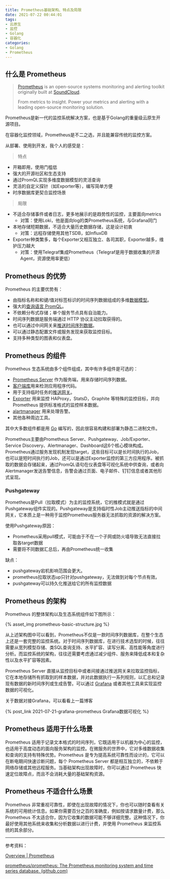 ```yaml
---
title: Prometheus基础架构、特点及局限
date: 2021-07-22 00:44:01
tags: 
- 云原生
- 监控
- Golang
- 容器化
categories: 
- Golang
- Prometheus
---
```


## 什么是 Prometheus

> [Prometheus](https://github.com/prometheus) is an open-source systems monitoring and alerting toolkit originally built at [SoundCloud](https://soundcloud.com/).
>
> From metrics to insight. Power your metrics and alerting with a leading open-source monitoring solution.

Prometheus是新一代的监控系统解决方案，也是基于Golang的重量级云原生开源项目。

在容器化监控领域，Prometheus是不二之选，并且能兼容传统的监控方案。

从部署、使用到开发，我个人的感受是：

> 特点

- 开箱即用，使用门槛低
- 强大的开源社区和生态支持
- 通过PromQL实现多维度数据模型的灵活查询
- 灵活的自定义探针（如Exporter等），编写简单方便
- 时序数据库更契合监控场景

> 局限

- 不适合存储事件或者日志，更多地展示的是趋势性的监控，主要面向metrics
  - 对策：使用Loki，他是面向log的类Prometheus系统，与Grafana同门
- 本地存储短期数据，不适合大量历史数据存储，这是设计初衷
  - 对策：远程存储使用其他TSDB，如InfluxDB
- Exporter种类繁多，每个Exporter又相互独立、各司其职，Exporter越多，维护压力越大
  - 对策：使用Telegraf集成Prometheus（Telegraf是用于数据收集的开源Agent，资源使用率更低）

<!-- more -->

## Prometheus 的优势

Prometheus 的主要优势有：

- 由指标名称和和键/值对标签标识的时间序列数据组成的多维[数据模型](https://prometheus.io/docs/concepts/data_model/)。
- 强大的[查询语言 PromQL](https://prometheus.io/docs/prometheus/latest/querying/basics/)。
- 不依赖分布式存储；单个服务节点具有自治能力。
- 时间序列数据是服务端通过 HTTP 协议主动拉取获得的。
- 也可以通过中间网关来[推送时间序列数据](https://prometheus.io/docs/instrumenting/pushing/)。
- 可以通过静态配置文件或服务发现来获取监控目标。
- 支持多种类型的图表和仪表盘。

## Prometheus 的组件

Prometheus 生态系统由多个组件组成，其中有许多组件是可选的：

- [Prometheus Server](https://github.com/prometheus/prometheus) 作为服务端，用来存储时间序列数据。
- [客户端库](https://prometheus.io/docs/instrumenting/clientlibs/)用来检测应用程序代码。
- 用于支持临时任务的[推送网关](https://github.com/prometheus/pushgateway)。
- [Exporter](https://prometheus.io/docs/instrumenting/exporters/) 用来监控 HAProxy，StatsD，Graphite 等特殊的监控目标，并向 Prometheus 提供标准格式的监控样本数据。
- [alartmanager](https://github.com/prometheus/alertmanager) 用来处理告警。
- 其他各种周边工具。

其中大多数组件都是用 [Go](https://golang.org/) 编写的，因此很容易构建和部署为静态二进制文件。

Prometheus主要由Prometheus Server、Pushgateway、Job/Exporter、Service Discovery、Alertmanager、Dashboard这6个核心模块构成。Prometheus通过服务发现机制发现target，这些目标可以是长时间执行的Job，也可以是短时间执行的Job，还可以是通过Exporter监控的第三方应用程序。被抓取的数据会存储起来，通过PromQL语句在仪表盘等可视化系统中供查询，或者向Alertmanager发送告警信息，告警会通过页面、电子邮件、钉钉信息或者其他形式呈现。

### Pushgateway

Prometheus是Pull（拉取模式）为主的监控系统，它的推模式就是通过Pushgateway组件实现的。Pushgateway是支持临时性Job主动推送指标的中间网关，它本质上是一种用于监控Prometheus服务器无法抓取的资源的解决方案。

使用Pushgateway原因：

- Prometheus采用pull模式，可能由于不在一个子网或防火墙导致无法直接拉取各target数据
- 需要将不同数据汇总后，再由Prometheus统一收集

缺点：

- pushgateway宕机影响范围会更大。
- prometheus拉取状态up只针对pushgateway，无法做到对每个节点有效。
- pushgateway可以持久化推送给它的所有监控数据

## Prometheus 的架构

Prometheus 的整体架构以及生态系统组件如下图所示：

{% asset_img prometheus-basic-structure.jpg %}

从上述架构图中可以看到，Prometheus不仅是一款时间序列数据库，在整个生态上还是一套完整的监控系统。对于时间序列数据库，在进行技术选型的时候，往往需要从宽列模型存储、类SQL查询支持、水平扩容、读写分离、高性能等角度进行分析。而监控系统的架构，往往还需要考虑通过减少组件、服务来降低成本和复杂性以及水平扩容等因素。

Prometheus Server 直接从监控目标中或者间接通过推送网关来拉取监控指标，它在本地存储所有抓取到的样本数据，并对此数据执行一系列规则，以汇总和记录现有数据的新时间序列或生成告警。可以通过 [Grafana](https://grafana.com/) 或者其他工具来实现监控数据的可视化。

关于数据对接Grafana，可以看看上一篇博客

{% post_link 2021-07-21-grafana-prometheus Grafana数据可视化 %}

## Prometheus 适用于什么场景

Prometheus 适用于记录文本格式的时间序列，它既适用于以机器为中心的监控，也适用于高度动态的面向服务架构的监控。在微服务的世界中，它对多维数据收集和查询的支持有特殊优势。Prometheus 是专为提高系统可靠性而设计的，它可以在断电期间快速诊断问题，每个 Prometheus Server 都是相互独立的，不依赖于网络存储或其他远程服务。当基础架构出现故障时，你可以通过 Prometheus 快速定位故障点，而且不会消耗大量的基础架构资源。

## Prometheus 不适合什么场景

Prometheus 非常重视可靠性，即使在出现故障的情况下，你也可以随时查看有关系统的可用统计信息。如果你需要百分之百的准确度，例如按请求数量计费，那么 Prometheus 不太适合你，因为它收集的数据可能不够详细完整。这种情况下，你最好使用其他系统来收集和分析数据以进行计费，并使用 Prometheus 来监控系统的其余部分。



------

参考资料：

[Overview | Prometheus](https://prometheus.io/docs/introduction/overview/)

[prometheus/prometheus: The Prometheus monitoring system and time series database. (github.com)](https://github.com/prometheus/prometheus)

